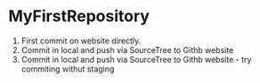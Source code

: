 # MyFirstRepository
1. First commit on website directly.
2. Commit in local and push via SourceTree to Githb website
3. Commit in local and push via SourceTree to Githb website - try commiting withut staging
